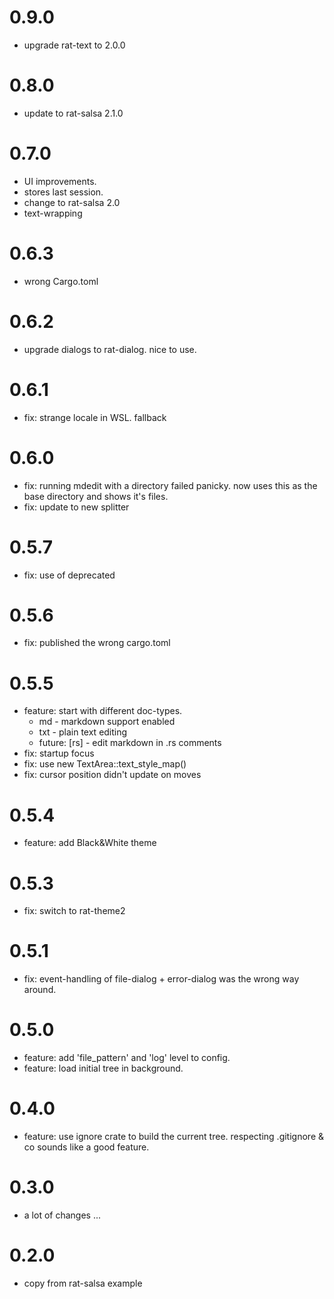 # 0.9.0

* upgrade rat-text to 2.0.0

# 0.8.0

* update to rat-salsa 2.1.0

# 0.7.0

* UI improvements.
* stores last session.
* change to rat-salsa 2.0
* text-wrapping

# 0.6.3

* wrong Cargo.toml

# 0.6.2

* upgrade dialogs to rat-dialog. nice to use.

# 0.6.1

* fix: strange locale in WSL. fallback

# 0.6.0

* fix: running mdedit with a directory failed panicky.
  now uses this as the base directory and shows it's files.
* fix: update to new splitter

# 0.5.7

* fix: use of deprecated

# 0.5.6

* fix: published the wrong cargo.toml

# 0.5.5

* feature: start with different doc-types.
    - md - markdown support enabled
    - txt - plain text editing
    - future: \[rs\] - edit markdown in .rs comments
* fix: startup focus
* fix: use new TextArea::text_style_map()
* fix: cursor position didn't update on moves

# 0.5.4

* feature: add Black&White theme

# 0.5.3

* fix: switch to rat-theme2

# 0.5.1

* fix: event-handling of file-dialog + error-dialog was
  the wrong way around.

# 0.5.0

* feature: add 'file_pattern' and 'log' level to config.
* feature: load initial tree in background.

# 0.4.0

* feature: use ignore crate to build the current tree.
  respecting .gitignore & co sounds like a good feature.

# 0.3.0

* a lot of changes ...

# 0.2.0

* copy from rat-salsa example
